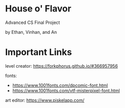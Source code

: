 # House o' Flavor
Advanced CS Final Project

by Ethan, Vinhan, and An

# Important Links
level creator: https://forkphorus.github.io/#366957956

fonts: 
- https://www.1001fonts.com/dpcomic-font.html
- https://www.1001fonts.com/vtf-misterpixel-font.html

art editor: https://www.piskelapp.com/
